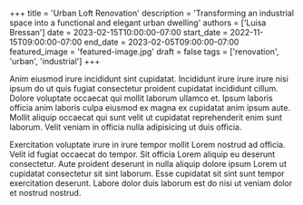 +++
title = 'Urban Loft Renovation'
description = 'Transforming an industrial space into a functional and elegant urban dwelling'
authors = ['Luisa Bressan']
date = 2023-02-15T10:00:00-07:00
start_date = 2022-11-15T09:00:00-07:00
end_date = 2023-02-05T09:00:00-07:00
featured_image = 'featured-image.jpg'
draft = false
tags = ['renovation', 'urban', 'industrial']
+++

Anim eiusmod irure incididunt sint cupidatat. Incididunt irure irure irure nisi ipsum do ut quis fugiat consectetur proident cupidatat incididunt cillum. Dolore voluptate occaecat qui mollit laborum ullamco et. Ipsum laboris officia anim laboris culpa eiusmod ex magna ex cupidatat anim ipsum aute. Mollit aliquip occaecat qui sunt velit ut cupidatat reprehenderit enim sunt laborum. Velit veniam in officia nulla adipisicing ut duis officia.

Exercitation voluptate irure in irure tempor mollit Lorem nostrud ad officia. Velit id fugiat occaecat do tempor. Sit officia Lorem aliquip eu deserunt consectetur. Aute proident deserunt in nulla aliquip dolore ipsum Lorem ut cupidatat consectetur sit sint laborum. Esse cupidatat sit sint sunt tempor exercitation deserunt. Labore dolor duis laborum est do nisi ut veniam dolor et nostrud nostrud.
